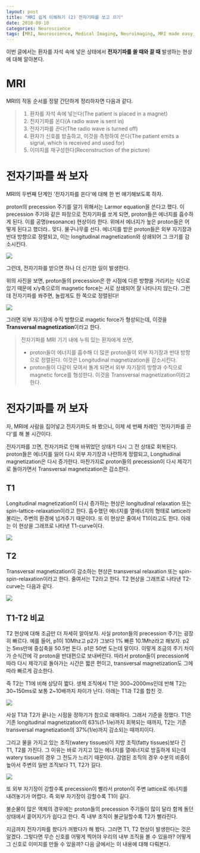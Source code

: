 ```yaml
---
layout: post
title: "MRI 쉽게 이해하기 (2) 전자기파를 쏘고 끄기"
date: 2018-09-10
categories: Neuroscience
tags: [MRI, Neuroscience, Medical Imaging, Neuroimaging, MRI made easy, Introduction]
---
```




이번 글에서는 환자를 자석 속에 넣은 상태에서 **전자기파를 쏠 때와 끌 때** 발생하는 현상에 대해 알아본다.



# MRI

MRI의 작동 순서를 정말 간단하게 정리하자면 다음과 같다.

> 1. 환자를 자석 속에 넣는다(The patient is placed in a magnet)
> 2. 전자기파를 쏜다(A radio wave is sent in)
> 3. 전자기파를 끈다(The radio wave is turned off)
> 4. 환자가 신호를 방출하고, 이것을 측정하여 쓴다(The patient emits a signal, which is received and used for)
> 5. 이미지를 재구성한다(Reconstruction of the picture)





# 전자기파를 쏴 보자

MRI의 두번째 단계인 '전자기파를 쏜다'에 대해 한 번 얘기해보도록 하자. 

proton의 precession 주기를 알기 위해서는 Larmor equation을 쓴다고 했다. 이 precession 주기와 같은 파장으로 전자기파를 쏘게 되면, proton들은 에너지를 흡수하게 된다. 이를 공명(resonance) 현상이라 한다. 위에서 에너지가 높은 proton들은 어떻게 된다고 했더라.. 맞다. 물구나무를 선다. 에너지를 받은 proton들은 외부 자기장과 반대 방향으로 정렬되고, 이는 longitudinal magnetization와 상쇄되어 그 크기를 감소시킨다. 

![](https://github.com/karl6885/karl6885.github.io/blob/master/assets/images/posts/MRI_made_easy/MRI_made_easy_004.png?raw=true)



그런데, 전자기파를 받으면 하나 더 신기한 일이 발생한다. 

위의 사진을 보면, proton들의 precession은 한 시점에 다른 방향을 가리키는 식으로 있기 때문에 x/y축으로의 magnetic force는 서로 상쇄되어 잘 나타나지 않는다. 그런데 전자기파를 쏴주면, 놀랍게도 한 쪽으로 정렬된다!

![](https://github.com/karl6885/karl6885.github.io/blob/master/assets/images/posts/MRI_made_easy/MRI_made_easy_005.png?raw=true)

그러면 외부 자기장에 수직 방향으로 magetic force가 형성되는데, 이것을 **Transversal magnetization**이라고 한다. 



> 전자기파를 MRI 기기 내에 누워 있는 환자에게 쏘면, 
>
> - proton들이 에너지를 흡수해 더 많은 proton들이 외부 자기장과 반대 방향으로 정렬된다. 이것은 Longitudinal magnetization을 감소시킨다.
> - proton들이 다같이 모여서 돌게 되면서 외부 자기장의 방향과 수직으로 magnetic force를 형성한다. 이것을 Transversal magnetization이라고 한다.



# 전자기파를 꺼 보자

자, MRI에 사람을 집어넣고 전자기파도 쏴 봤으니, 이제 세 번째 차례인 '전자기파를 끈다'를 해 볼 시간이다. 

전자기파를 끄면, 전자기파로 인해 바뀌었던 상태가 다시 그 전 상태로 회복된다. proton들은 에너지를 잃어 다시 외부 자기장과 나란하게 정렬되고, Longitudinal magnetization은 다시 증가한다. 마찬가지로 proton들의 precession이 다시 제각기로 돌아가면서 Transversal magnetization은 감소한다. 



## T1

Longitudinal magnetization이 다시 증가하는 현상은 longitudinal relaxation 또는 spin-lattice-relaxation이라고 한다. 흡수했던 에너지를 열에너지의 형태로 lattice라 불리는, 주변의 환경에 넘겨주기 때문이다. 또 이 현상은 줄여서 T1이라고도 한다. 아래는 이 현상을 그래프로 나타낸 T1-curve이다.

![](https://github.com/karl6885/karl6885.github.io/blob/master/assets/images/posts/MRI_made_easy/MRI_made_easy_006.png?raw=true)



## T2

Transversal magnetization이 감소하는 현상은 transversal relaxation 또는 spin-spin-relaxation이라고 한다. 줄여서는 T2라고 한다. T2 현상을 그래프로 나타낸 T2-curve는 다음과 같다.

![](https://github.com/karl6885/karl6885.github.io/blob/master/assets/images/posts/MRI_made_easy/MRI_made_easy_007.png?raw=true)



## T1-T2 비교

T2 현상에 대해 조금만 더 자세히 알아보자. 사실 proton들의 precession 주기는 굉장히 빠르다. 예를 들어, p1이 10Mhz고 p2가 그보다 1% 빠른 10.1Mhz라고 해보자. p2는 5ms만에 중심축을 50.5번 돈다. p1은 50번 도는데 말이다. 이렇게 조금의 주기 차이가 순식간에 각 proton을 반대편으로 보내버린다. 따라서 proton들이 precession에 따라 다시 제각기로 돌아가는 시간은 짧은 편이고, transversal magnetization도 그에 따라 빠르게 감소한다. 

즉 T2는 T1에 비해 상당히 짧다. 생체 조직에서 T1은 300~2000ms인데 반해 T2는 30~150ms로 보통 2~10배까지 차이가 난다. 아래는 T1과 T2를 합친 것.

![](https://github.com/karl6885/karl6885.github.io/blob/master/assets/images/posts/MRI_made_easy/MRI_made_easy_008.png?raw=true)

사실 T1과 T2가 끝나는 시점을 정하기가 참으로 애매하다. 그래서 기준을 정했다. T1은 기존 longitudinal magnetization의 63%(1-1/e)까지 회복되는 때까지, T2는 기존 transversal magnetization의 37%(1/e)까지 감소되는 때까지이다.

그리고 물을 가지고 있는 조직(watery tissues)이 지방 조직(fatty tissues)보다 긴 T1, T2를 가진다. 그 이유는 바로 가지고 있는 에너지를 열에너지로 방출하게 되는데 watery tissue의 경우 그 전도가 느리기 때문이다. 감염된 조직의 경우 수분의 비중이 높아서 주변의 일반 조직보다 T1, T2가 길다.

![](https://github.com/karl6885/karl6885.github.io/blob/master/assets/images/posts/MRI_made_easy/MRI_made_easy_009.png?raw=true)

또 외부 자기장이 강할수록 precession이 빨라서 proton이 주변 lattice로 에너지를 내려놓기가 어렵다. 즉 외부 자기장이 강할수록 T1이 길다.

불순물이 많은 액체의 경우에는 proton들의 precession 주기들이 많이 달라 함께 돌던 상태에서 흩어지기가 쉽다고 한다. 즉 내부 조직이 불균일할수록 T2가 빨라진다.



지금까지 전자기파를 쐈다가 꺼봤다가 해 봤다. 그러면 T1, T2 현상이 발생한다는 것은 알겠다. 그렇다면 무슨 신호를 어떻게 찍어야 우리의 내부 조직을 볼 수 있을까? 어떻게 그 신호로 이미지를 만들 수 있을까? 다음 글에서는 이 내용에 대해 다뤄본다.
